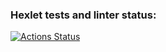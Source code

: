 ### Hexlet tests and linter status:
[![Actions Status](https://github.com/erzhan12/python-project-83/actions/workflows/hexlet-check.yml/badge.svg)](https://github.com/erzhan12/python-project-83/actions)